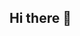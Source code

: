 ## Hi there 👋

<!--
**yurii-bielodied/yurii-bielodied** is a ✨ _special_ ✨ repository because its `README.md` (this file) appears on your GitHub profile.

Here are some ideas to get you started:

- 🔭 I’m currently working on ...
- 🌱 I’m currently learning ...
- 👯 I’m looking to collaborate on ...
- 🤔 I’m looking for help with ...
- 💬 Ask me about ...
- 📫 How to reach me: https://github.com/yurii-bielodied/yurii-bielodied ...
- 😄 Pronouns: ...
- ⚡ Fun fact: ...
-->
